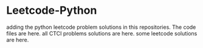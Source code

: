 # Leetcode-Python
adding the python leetcode problem solutions in this repositories. 
The code files are here.
all CTCI problems solutions are here.
some leetcode solutions are here.






























































































































































































































































































































































































































































































































































































































































































































































































































































































































































































